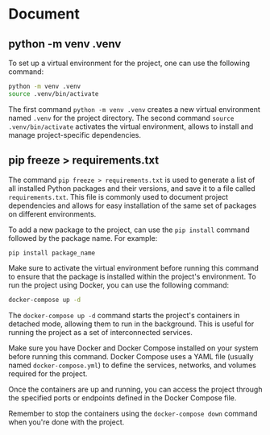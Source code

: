# Document

## python -m venv .venv

To set up a virtual environment for the project, one can use the following command:

```bash
python -m venv .venv
source .venv/bin/activate
```

The first command `python -m venv .venv` creates a new virtual environment named `.venv` for the project directory. The second command `source .venv/bin/activate` activates the virtual environment, allows to install and manage project-specific dependencies.

## pip freeze > requirements.txt

The command `pip freeze > requirements.txt` is used to generate a list of all installed Python packages and their versions, and save it to a file called `requirements.txt`. This file is commonly used to document project dependencies and allows for easy installation of the same set of packages on different environments.

To add a new package to the project, can use the `pip install` command followed by the package name. For example:

```bash
pip install package_name
```

Make sure to activate the virtual environment before running this command to ensure that the package is installed within the project's environment.
To run the project using Docker, you can use the following command:

```bash
docker-compose up -d
```

The `docker-compose up -d` command starts the project's containers in detached mode, allowing them to run in the background. This is useful for running the project as a set of interconnected services.

Make sure you have Docker and Docker Compose installed on your system before running this command. Docker Compose uses a YAML file (usually named `docker-compose.yml`) to define the services, networks, and volumes required for the project.

Once the containers are up and running, you can access the project through the specified ports or endpoints defined in the Docker Compose file.

Remember to stop the containers using the `docker-compose down` command when you're done with the project.


<!-- find . -type d -name "__pycache__" -exec rm -r {} + -->